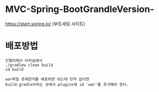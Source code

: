 # MVC-Spring-BootGrandleVersion-

https://start.spring.io/ (부트세팅 사이트)

# 배포방법
```
인텔리제이 터미널에서 
./gradlew clean build
cd build
```
```
war파일 존재한거를 배포하면 되는데 만약 없다면 
build.gradle이라는 곳에서 plugins에 id 'war'를 추가해야 한다.
```
